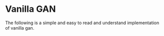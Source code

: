 # Vanilla GAN
The following is a simple and easy to read and understand implementation of vanilla gan.